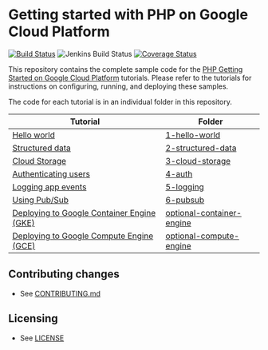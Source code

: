 # Getting started with PHP on Google Cloud Platform

[![Build Status][travis-badge]][travis-link]
![Jenkins Build Status][jenkins-badge]
[![Coverage Status][coveralls-badge]][coveralls-link]

This repository contains the complete sample code for the
[PHP Getting Started on Google Cloud Platform][getting-started] tutorials.
Please refer to the tutorials for instructions on configuring, running, and
deploying these samples.

The code for each tutorial is in an individual folder in this repository.

Tutorial | Folder
---------|-------
[Hello world][step-1] | [1-hello-world][step-1-code]
[Structured data][step-2] | [2-structured-data][step-2-code]
[Cloud Storage][step-3] | [3-cloud-storage][step-3-code]
[Authenticating users][step-4] | [4-auth][step-4-code]
[Logging app events][step-5] | [5-logging][step-5-code]
[Using Pub/Sub][step-6] | [6-pubsub][step-6-code]
[Deploying to Google Container Engine (GKE)][optional-gke] | [optional-container-engine][optional-gke-code]
[Deploying to Google Compute Engine (GCE)][optional-gce] | [optional-compute-engine][optional-gce-code]

## Contributing changes

* See [CONTRIBUTING.md](CONTRIBUTING.md)

## Licensing

* See [LICENSE](LICENSE)

[coveralls-badge]: https://coveralls.io/repos/GoogleCloudPlatform/getting-started-php/badge.svg?branch=master&service=github
[coveralls-link]: https://coveralls.io/github/GoogleCloudPlatform/getting-started-php?branch=master
[travis-badge]: https://travis-ci.org/GoogleCloudPlatform/getting-started-php.svg?branch=master
[travis-link]: https://travis-ci.org/GoogleCloudPlatform/getting-started-php
[jenkins-badge]: https://storage.googleapis.com/getting-started-php-jenkins/jenkins-e2e-status.svg
[getting-started]: http://cloud.google.com/php/getting-started
[step-1]: https://cloud.google.com/php/getting-started/hello-world
[step-1-code]: https://github.com/GoogleCloudPlatform/getting-started-php/tree/master/1-hello-world
[step-2]: https://cloud.google.com/php/getting-started/using-structured-data
[step-2-code]: https://github.com/GoogleCloudPlatform/getting-started-php/tree/master/2-structured-data
[step-3]: https://cloud.google.com/php/getting-started/using-cloud-storage
[step-3-code]: https://github.com/GoogleCloudPlatform/getting-started-php/tree/master/3-cloud-storage
[step-4]: https://cloud.google.com/php/getting-started/authenticate-users
[step-4-code]: https://github.com/GoogleCloudPlatform/getting-started-php/tree/master/4-auth
[step-5]: https://cloud.google.com/php/getting-started/logging-application-events
[step-5-code]: https://github.com/GoogleCloudPlatform/getting-started-php/tree/master/5-logging
[step-6]: https://cloud.google.com/php/getting-started/using-pub-sub
[step-6-code]: https://github.com/GoogleCloudPlatform/getting-started-php/tree/master/6-pubsub
[optional-gke]: https://cloud.google.com/php/tutorials/bookshelf-on-container-engine
[optional-gke-code]: https://github.com/GoogleCloudPlatform/getting-started-php/tree/master/optional-container-engine
[optional-gce]: https://cloud.google.com/php/tutorials/bookshelf-on-compute-engine
[optional-gce-code]: https://github.com/GoogleCloudPlatform/getting-started-php/tree/master/optional-compute-engine

